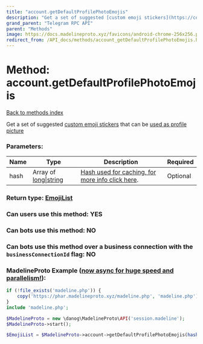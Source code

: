 ```yaml
---
title: "account.getDefaultProfilePhotoEmojis"
description: "Get a set of suggested [custom emoji stickers](https://core.telegram.org/api/custom-emoji) that can be [used as profile picture](https://core.telegram.org/api/files#sticker-profile-pictures)"
grand_parent: "Telegram RPC API"
parent: "Methods"
image: https://docs.madelineproto.xyz/favicons/android-chrome-256x256.png
redirect_from: /API_docs/methods/account_getDefaultProfilePhotoEmojis.html
---
```

# Method: account.getDefaultProfilePhotoEmojis
[Back to methods index](index.html)



Get a set of suggested [custom emoji stickers](https://core.telegram.org/api/custom-emoji) that can be [used as profile picture](https://core.telegram.org/api/files#sticker-profile-pictures)

### Parameters:

| Name     |    Type       | Description | Required |
|----------|---------------|-------------|----------|
|hash|Array of [long\|string](/API_docs/types/long\|string.html) | [Hash used for caching, for more info click here](https://core.telegram.org/api/offsets#hash-generation). | Optional|


### Return type: [EmojiList](/API_docs/types/EmojiList.html)

### Can users use this method: **YES**


### Can bots use this method: **NO**


### Can bots use this method over a business connection with the `businessConnectionId` flag: **NO**


### MadelineProto Example ([now async for huge speed and parallelism!](https://docs.madelineproto.xyz/docs/ASYNC.html)):


```php
if (!file_exists('madeline.php')) {
    copy('https://phar.madelineproto.xyz/madeline.php', 'madeline.php');
}
include 'madeline.php';

$MadelineProto = new \danog\MadelineProto\API('session.madeline');
$MadelineProto->start();

$EmojiList = $MadelineProto->account->getDefaultProfilePhotoEmojis(hash: [$long\|string, $long\|string], );
```

